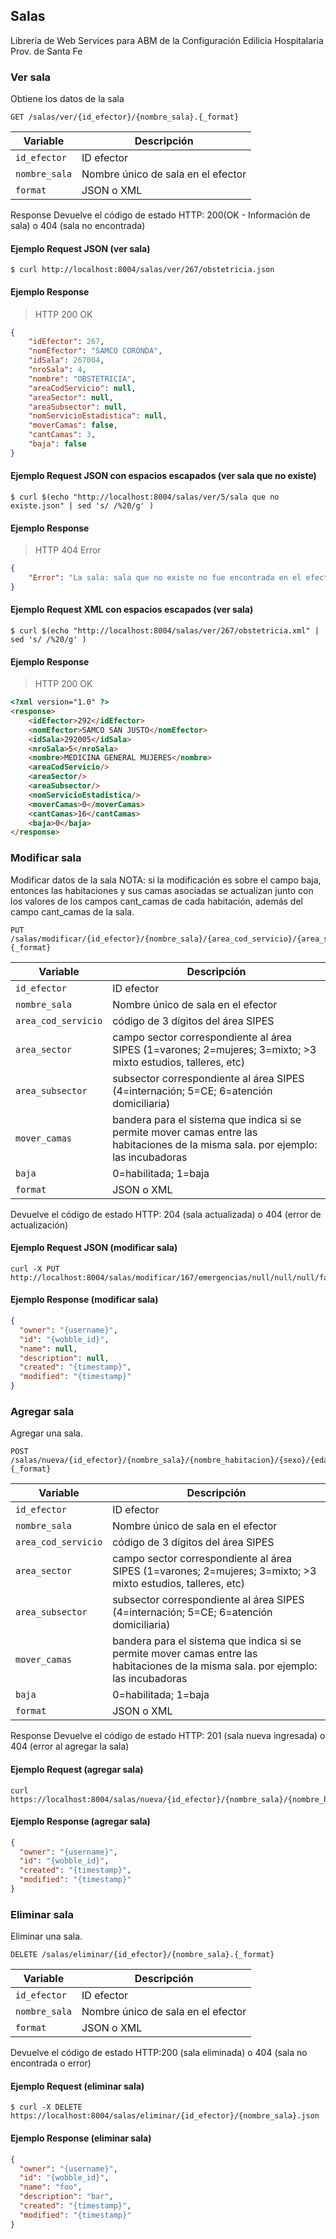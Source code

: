 ## Salas

Librería de Web Services para ABM de la Configuración Edilicia Hospitalaria Prov. de Santa Fe

### Ver sala

Obtiene los datos de la sala

```endpoint
GET /salas/ver/{id_efector}/{nombre_sala}.{_format}
```

Variable | Descripción
---|---
`id_efector` | ID efector
`nombre_sala` | Nombre único de sala en el efector
`format` | JSON o XML

Response Devuelve el código de estado HTTP: 200(OK - Información de sala) o 404 (sala no encontrada)

#### Ejemplo Request JSON (ver sala)

```curl
$ curl http://localhost:8004/salas/ver/267/obstetricia.json
```

#### Ejemplo Response

>HTTP 200 OK

```json
{
	"idEfector": 267,
	"nomEfector": "SAMCO CORONDA",
	"idSala": 267004,
	"nroSala": 4,
	"nombre": "OBSTETRICIA",
	"areaCodServicio": null,
	"areaSector": null,
	"areaSubsector": null,
	"nomServicioEstadistica": null,
	"moverCamas": false,
	"cantCamas": 3,
	"baja": false
}
```

#### Ejemplo Request JSON con espacios escapados (ver sala que no existe)

```curl
$ curl $(echo "http://localhost:8004/salas/ver/5/sala que no existe.json" | sed 's/ /%20/g' )
```

#### Ejemplo Response

>HTTP 404 Error

```json 
{
	"Error": "La sala: sala que no existe no fue encontrada en el efector: 5"
}
```

#### Ejemplo Request XML con espacios escapados (ver sala)

```curl
$ curl $(echo "http://localhost:8004/salas/ver/267/obstetricia.xml" | sed 's/ /%20/g' )
```

#### Ejemplo Response

>HTTP 200 OK

```html
<?xml version="1.0" ?>
<response>
	<idEfector>292</idEfector>
	<nomEfector>SAMCO SAN JUSTO</nomEfector>
	<idSala>292005</idSala>
	<nroSala>5</nroSala>
	<nombre>MEDICINA GENERAL MUJERES</nombre>
	<areaCodServicio/>
	<areaSector/>
	<areaSubsector/>
	<nomServicioEstadistica/>
	<moverCamas>0</moverCamas>
	<cantCamas>16</cantCamas>
	<baja>0</baja>
</response>
```

### Modificar sala

Modificar datos de la sala
NOTA: si la modificación es sobre el campo baja, entonces las habitaciones y sus camas asociadas se actualizan junto con los valores de los campos cant_camas de cada habitación, además del campo cant_camas de la sala.

```endpoint
PUT /salas/modificar/{id_efector}/{nombre_sala}/{area_cod_servicio}/{area_sector}/{area_subsector}/{mover_camas}/{baja}.{_format}
```

Variable | Descripción
---|---
`id_efector` | ID efector
`nombre_sala` | Nombre único de sala en el efector
`area_cod_servicio` | código de 3 dígitos del área SIPES
`area_sector` | campo sector correspondiente al área SIPES (1=varones; 2=mujeres; 3=mixto; >3 mixto estudios, talleres, etc)
`area_subsector` | subsector correspondiente al área SIPES (4=internación; 5=CE; 6=atención domiciliaria)
`mover_camas` | bandera para el sistema que indica si se permite mover camas entre las habitaciones de la misma sala. por ejemplo: las incubadoras
`baja` | 0=habilitada; 1=baja
`format` | JSON o XML

Devuelve el código de estado HTTP: 204 (sala actualizada) o 404 (error de actualización)

#### Ejemplo Request JSON (modificar sala)

```curl
curl -X PUT http://localhost:8004/salas/modificar/167/emergencias/null/null/null/false/false.json
```

#### Ejemplo Response (modificar sala)

```json
{
  "owner": "{username}",
  "id": "{wobble_id}",
  "name": null,
  "description": null,
  "created": "{timestamp}",
  "modified": "{timestamp}"
}
```

### Agregar sala

Agregar una sala.

```endpoint
POST /salas/nueva/{id_efector}/{nombre_sala}/{nombre_habitacion}/{sexo}/{edad_desde}/{edad_hasta}/{tipo_edad}/{baja}.{_format}
```

Variable | Descripción
---|---
`id_efector` | ID efector
`nombre_sala` | Nombre único de sala en el efector
`area_cod_servicio` | código de 3 dígitos del área SIPES
`area_sector` | campo sector correspondiente al área SIPES (1=varones; 2=mujeres; 3=mixto; >3 mixto estudios, talleres, etc)
`area_subsector` | subsector correspondiente al área SIPES (4=internación; 5=CE; 6=atención domiciliaria)
`mover_camas` | bandera para el sistema que indica si se permite mover camas entre las habitaciones de la misma sala. por ejemplo: las incubadoras
`baja` | 0=habilitada; 1=baja
`format` | JSON o XML

Response Devuelve el código de estado HTTP: 201 (sala nueva ingresada) o 404 (error al agregar la sala)

#### Ejemplo Request (agregar sala)

```curl
curl https://localhost:8004/salas/nueva/{id_efector}/{nombre_sala}/{nombre_habitacion}/{sexo}/{edad_desde}/{edad_hasta}/{tipo_edad}/{baja}.json
```

#### Ejemplo Response (agregar sala)

```json
{
  "owner": "{username}",
  "id": "{wobble_id}",
  "created": "{timestamp}",
  "modified": "{timestamp}"
}
```

### Eliminar sala

Eliminar una sala.

```endpoint
DELETE /salas/eliminar/{id_efector}/{nombre_sala}.{_format}
```

Variable | Descripción
---|---
`id_efector` | ID efector
`nombre_sala` | Nombre único de sala en el efector
`format` | JSON o XML

Devuelve el código de estado HTTP:200 (sala eliminada) o 404 (sala no encontrada o error)

#### Ejemplo Request (eliminar sala)

```curl
$ curl -X DELETE https://localhost:8004/salas/eliminar/{id_efector}/{nombre_sala}.json
```


#### Ejemplo Response (eliminar sala)

```json
{
  "owner": "{username}",
  "id": "{wobble_id}",
  "name": "foo",
  "description": "bar",
  "created": "{timestamp}",
  "modified": "{timestamp}"
}
```
